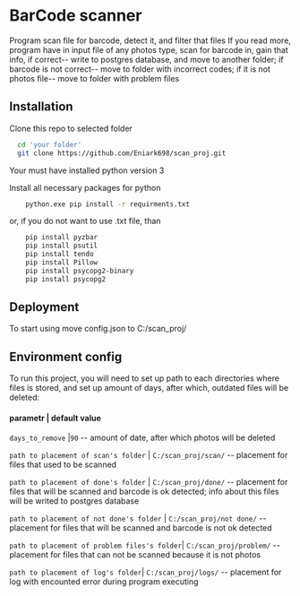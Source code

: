 
# BarCode scanner

Program scan file for barcode, detect it, and filter that files
If you read more, program have in input file of any photos type, scan for barcode in, gain that info, if correct-- write to postgres database, and move to another folder; if barcode is not correct-- move to folder with incorrect codes; if it is not photos file-- move to folder with problem files



## Installation

Clone this repo to selected folder

```bash
  cd 'your folder'
  git clone https://github.com/Eniark698/scan_proj.git
```
Your must have installed python version 3

Install all necessary packages for python
```bash
    python.exe pip install -r requirments.txt
```   

or, if you do not want to use .txt file, than
```bash
    pip install pyzbar
    pip install psutil
    pip install tendo
    pip install Pillow
    pip install psycopg2-binary
    pip install psycopg2
```


## Deployment

To start using move config.json to C:/scan_proj/




## Environment config

To run this project, you will need to set up path to each directories where files is stored, and set up amount of days, after which, outdated files will be deleted:
#### parametr | default value 

`days_to_remove` |`90` -- amount of date, after which photos will be deleted

`path to placement of scan's folder` | `C:/scan_proj/scan/` -- placement for files that used to be scanned

`path to placement of done's folder` | `C:/scan_proj/done/` --
placement for files that will be scanned and barcode is ok detected; info about this files will be writed to postgres database

`path to placement of not done's folder` | `C:/scan_proj/not done/` --
placement for files that will be scanned and barcode is not ok detected

`path to placement of problem files's folder`| `C:/scan_proj/problem/` --
placement for files that can not be scanned because it is not photos

`path to placement of log's folder`| `C:/scan_proj/logs/` --
placement for log with encounted error during program executing 